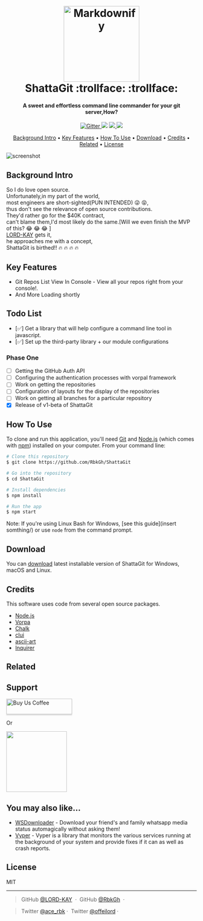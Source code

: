 
<h1 align="center">
  <br>
  <a href="http://www.amitmerchant.com/electron-markdownify"><img src="https://raw.githubusercontent.com/amitmerchant1990/electron-markdownify/master/img/markdownify.png" alt="Markdownify" width="200"></a>
  <br>
  ShattaGit :trollface: :trollface:
  <br>
</h1>

<h4 align="center">A sweet and effortless command line commander for your git server,How?</h4>

<p align="center">
  <a href="https://badge.fury.io/js/electron-markdownify">
    <img src="https://badge.fury.io/js/electron-markdownify.svg"
         alt="Gitter">
  </a>
  <a href="https://gitter.im/amitmerchant1990/electron-markdownify"><img src="https://badges.gitter.im/amitmerchant1990/electron-markdownify.svg"></a>
  <a href="https://saythanks.io/to/amitmerchant1990">
      <img src="https://img.shields.io/badge/SayThanks.io-%E2%98%BC-1EAEDB.svg">
  </a>
  <a href="https://www.paypal.me/AmitMerchant">
    <img src="https://img.shields.io/badge/$-donate-ff69b4.svg?maxAge=2592000&amp;style=flat">
  </a>
</p>

<p align="center">
  <a href="#background-intro">Background Intro</a> •
  <a href="#key-features">Key Features</a> •
  <a href="#how-to-use">How To Use</a> •
  <a href="#download">Download</a> •
  <a href="#credits">Credits</a> •
  <a href="#related">Related</a> •
  <a href="#license">License</a>
</p>

![screenshot](https://raw.githubusercontent.com/amitmerchant1990/electron-markdownify/master/img/markdownify.gif)
## Background Intro
So I do love open source.
<br>
Unfortunately,in my part of the world,
<br>
most engineers are short-sighted(PUN INTENDED) :stuck_out_tongue_winking_eye: :stuck_out_tongue_closed_eyes:,
<br>
thus don't see the relevance of open source contributions.
<br>
They'd rather go for the $40K contract,
<br>
can't blame them,I'd most likely do the same.[Will we even finish the MVP of this? :joy: :joy: :joy: ]
<br>
[LORD-KAY](https://github.com/LORD-KAY) gets it,
<br>
he approaches me with a concept,
<br>
ShattaGit is birthed!! :fire: :fire: :fire: :fire: 

## Key Features

* Git Repos List View In Console - View all your repos right from your console!.
* And More Loading shortly

## Todo List
- [:white_check_mark:] Get a library that will help configure a command line tool in javascript.
- [:white_check_mark:] Set up the third-party library + our module configurations
### Phase One
- [ ] Getting the GitHub Auth API 
- [ ] Configuring the authentication processes with vorpal framework
- [ ] Work on getting the repositories
- [ ] Configuration of layouts for the display of the repositories
- [ ] Work on getting all branches for a particular repository
- [x] Release of v1-beta of ShattaGit

## How To Use

To clone and run this application, you'll need [Git](https://git-scm.com) and [Node.js](https://nodejs.org/en/download/) (which comes with [npm](http://npmjs.com)) installed on your computer. From your command line:

```bash
# Clone this repository
$ git clone https://github.com/RbkGh/ShattaGit

# Go into the repository
$ cd ShattaGit

# Install dependencies
$ npm install

# Run the app
$ npm start
```

Note: If you're using Linux Bash for Windows, [see this guide](insert somthing/) or use `node` from the command prompt.


## Download

You can [download](https://github.com/RbkGh/ShattaGit/releases/tag/v1.0.0) latest installable version of ShattaGit for Windows, macOS and Linux.

## Credits

This software uses code from several open source packages.

- [Node.js](https://nodejs.org/)
- [Vorpa](https://github.com/dthree/vorpal)
- [Chalk](https://github.com/chalk/chalk)
- [clui](https://github.com/nathanpeck/clui)
- [ascii-art](https://github.com/khrome/ascii-art)
- [Inquirer](https://github.com/SBoudrias/Inquirer.js)


## Related



## Support

<a href="https://www.buymeacoffee.com/5Zn8Xh3l9" target="_blank"><img src="https://www.buymeacoffee.com/assets/img/custom_images/purple_img.png" alt="Buy Us Coffee" style="height: 41px !important;width: 174px !important;box-shadow: 0px 3px 2px 0px rgba(190, 190, 190, 0.5) !important;-webkit-box-shadow: 0px 3px 2px 0px rgba(190, 190, 190, 0.5) !important;" ></a>

<p>Or</p> 

<a href="https://www.patreon.com/amitmerchant">
	<img src="https://c5.patreon.com/external/logo/become_a_patron_button@2x.png" width="160">
</a>

## You may also like...

- [WSDownloader](https://github.com/RbkGh/WSDownloader) - Download your friend's and family whatsapp media status automagically without asking them!
- [Vyper](https://github.com/LORD-KAY/Vyper) - Vyper is a library that monitors the various services running at the background of your system and provide fixes if it can as well as crash reports.

## License

MIT

---


> GitHub [@LORD-KAY](https://github.com/LORD-KAY) &nbsp;&middot;&nbsp;
> GitHub [@RbkGh](https://github.com/RbkGh) &nbsp;&middot;&nbsp;


> Twitter [@ace_rbk](https://twitter.com/ace_rbk)&nbsp;&middot;&nbsp;
> Twitter [@offeilord](https://twitter.com/offeilord)&nbsp;&middot;&nbsp;

